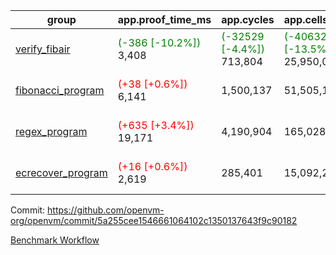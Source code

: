 | group | app.proof_time_ms | app.cycles | app.cells_used | leaf.proof_time_ms | leaf.cycles | leaf.cells_used |
| -- | -- | -- | -- | -- | -- | -- |
| [verify_fibair](https://github.com/openvm-org/openvm/blob/benchmark-results/benchmarks-dispatch/refs/heads/feat/native-load-store-block/verify_fibair-5a255cee1546661064102c1350137643f9c90182.md) |<span style='color: green'>(-386 [-10.2%])</span> 3,408 | <span style='color: green'>(-32529 [-4.4%])</span> 713,804 | <span style='color: green'>(-4063230 [-13.5%])</span> 25,950,084 |- | - | - |
| [fibonacci_program](https://github.com/openvm-org/openvm/blob/benchmark-results/benchmarks-dispatch/refs/heads/feat/native-load-store-block/fibonacci-5a255cee1546661064102c1350137643f9c90182.md) |<span style='color: red'>(+38 [+0.6%])</span> 6,141 |  1,500,137 |  51,505,102 |<span style='color: green'>(-2308 [-15.1%])</span> 12,958 | <span style='color: green'>(-73529 [-2.3%])</span> 3,098,485 | <span style='color: green'>(-16144083 [-12.5%])</span> 112,721,404 |
| [regex_program](https://github.com/openvm-org/openvm/blob/benchmark-results/benchmarks-dispatch/refs/heads/feat/native-load-store-block/regex-5a255cee1546661064102c1350137643f9c90182.md) |<span style='color: red'>(+635 [+3.4%])</span> 19,171 |  4,190,904 |  165,028,173 |<span style='color: green'>(-753 [-2.5%])</span> 29,920 | <span style='color: green'>(-568588 [-8.7%])</span> 5,951,818 | <span style='color: green'>(-43423906 [-14.9%])</span> 247,848,873 |
| [ecrecover_program](https://github.com/openvm-org/openvm/blob/benchmark-results/benchmarks-dispatch/refs/heads/feat/native-load-store-block/ecrecover-5a255cee1546661064102c1350137643f9c90182.md) |<span style='color: red'>(+16 [+0.6%])</span> 2,619 |  285,401 |  15,092,297 |<span style='color: green'>(-2752 [-6.4%])</span> 40,168 | <span style='color: green'>(-986992 [-10.2%])</span> 8,676,312 | <span style='color: green'>(-69266450 [-15.7%])</span> 371,291,926 |


Commit: https://github.com/openvm-org/openvm/commit/5a255cee1546661064102c1350137643f9c90182

[Benchmark Workflow](https://github.com/openvm-org/openvm/actions/runs/12706632639)
